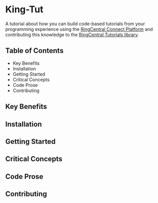 # King-Tut

A tutorial about how you can build code-based tutorials from your programming experience using the [RingCentral Connect Platform](https://developers.ringcentral.com) and contributing this knowledge to the [RingCentral Tutorials library](https://developers.ringcentral.com/tutorials).

## Table of Contents

* Key Benefits
* Installation
* Getting Started
* Critical Concepts
* Code Prose
* Contributing

## Key Benefits

## Installation

## Getting Started

## Critical Concepts

## Code Prose

## Contributing

